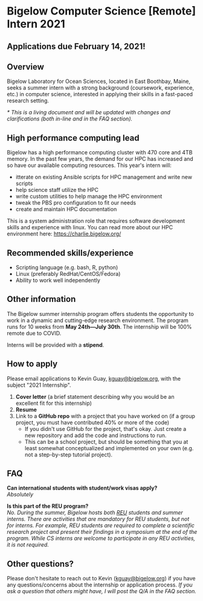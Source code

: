 # Bigelow Computer Science [Remote] Intern 2021

## Applications due February 14, 2021!

## Overview
Bigelow Laboratory for Ocean Sciences, located in East Boothbay, Maine, seeks a summer intern with a strong background (coursework, experience, etc.) in computer science, interested in applying their skills in a fast-paced research setting.

*\* This is a living document and will be updated with changes and clarifications (both in-line and in the FAQ section).*

## High performance computing lead
Bigelow has a high performance computing cluster with 470 core and 4TB memory. In the past few years, the demand for our HPC has increased and so have our available computing resources. This year's intern will:
- itterate on existing Ansible scripts for HPC management and write new scripts
- help science staff utilize the HPC
- write custom utilities to help manage the HPC environment
- tweak the PBS pro configuration to fit our needs
- create and maintain HPC documentation

This is a system administration role that requires software development skills and experience with linux. You can read more about our HPC environment here: https://charlie.bigelow.org/

## Recommended skills/experience
- Scripting language (e.g. bash, R, python)
- Linux (preferably RedHat/CentOS/Fedora)
- Ability to work well independently

## Other information
The Bigelow summer internship program offers students the opportunity to work in a dynamic and cutting-edge research environment. The program runs for 10 weeks from **May 24th—July 30th**. The internship will be 100% remote due to COVID.

Interns will be provided with a **stipend**. 

## How to apply

Please email applications to Kevin Guay, kguay@bigelow.org, with the subject "2021 Internship".

1. **Cover letter** (a brief statement describing why you would be an excellent fit for this internship)
2. **Resume**
3. Link to a **GitHub repo** with a project that you have worked on (if a group project, you must have contributed 40% or more of the code)
	- If you didn't use GitHub for the project, that's okay. Just create a new repository and add the code and instructions to run.
    - This can be a school project, but should be something that you at least somewhat conceptualized and implemented on your own (e.g. not a step-by-step tutorial project).

## FAQ
**Can international students with student/work visas apply?**  
*Absolutely*

**Is this part of the REU program?**  
*No. During the summer, Bigelow hosts both [REU](https://www.bigelow.org/education/reu/) students and summer interns. There are activities that are mandatory for REU students, but not for interns. For example, REU students are required to complete a scientific research project and present their findings in a symposium at the end of the program. While CS interns are welcome to participate in any REU activities, it is not required.*

## Other questions?
Please don't hesitate to reach out to Kevin (kguay@bigelow.org) if you have any questions/concerns about the internship or application process. *If you ask a question that others might have, I will post the Q/A in the FAQ section.*

